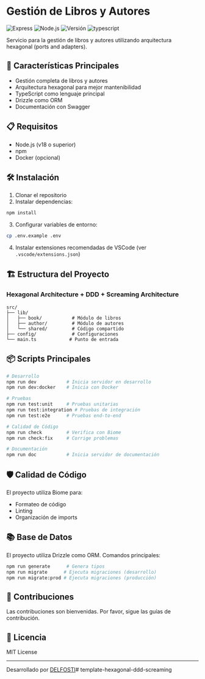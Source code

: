 # Gestión de Libros y Autores
![Express](https://img.shields.io/badge/express-5.0.0-brightgreen?logo=express)
![Node.js](https://img.shields.io/badge/nodejs-22.0.0-brightgreen?logo=node.js)
![Versión](https://img.shields.io/badge/version-1.0.0-blue)
![typescript](https://img.shields.io/badge/logo-typescript-blue?logo=typescript)


Servicio para la gestión de libros y autores utilizando arquitectura hexagonal (ports and adapters).


## 🚀 Características Principales

- Gestión completa de libros y autores
- Arquitectura hexagonal para mejor mantenibilidad
- TypeScript como lenguaje principal
- Drizzle como ORM
- Documentación con Swagger

## 📋 Requisitos

- Node.js (v18 o superior)
- npm
- Docker (opcional)

## 🛠️ Instalación

1. Clonar el repositorio
2. Instalar dependencias:
```bash
npm install
```

3. Configurar variables de entorno:
```bash
cp .env.example .env
```

4. Instalar extensiones recomendadas de VSCode (ver `.vscode/extensions.json`)

## 🏗️ Estructura del Proyecto
### Hexagonal Architecture + DDD + Screaming Architecture 

```
src/
├── lib/
│   ├── book/           # Módulo de libros
│   ├── author/         # Módulo de autores
│   └── shared/         # Código compartido
├── config/             # Configuraciones
└── main.ts            # Punto de entrada
```

## 📦 Scripts Principales

```bash
# Desarrollo
npm run dev           # Inicia servidor en desarrollo
npm run dev:docker    # Inicia con Docker

# Pruebas
npm run test:unit     # Pruebas unitarias
npm run test:integration # Pruebas de integración
npm run test:e2e      # Pruebas end-to-end

# Calidad de Código
npm run check         # Verifica con Biome
npm run check:fix     # Corrige problemas

# Documentación
npm run doc           # Inicia servidor de documentación
```

## 🛡️ Calidad de Código

El proyecto utiliza Biome para:
- Formateo de código
- Linting
- Organización de imports

## 📚 Base de Datos

El proyecto utiliza Drizzle como ORM. Comandos principales:

```bash
npm run generate      # Genera tipos
npm run migrate      # Ejecuta migraciones (desarrollo)
npm run migrate:prod # Ejecuta migraciones (producción)
```

## 🤝 Contribuciones

Las contribuciones son bienvenidas. Por favor, sigue las guías de contribución.


## 📄 Licencia

MIT License

---

Desarrollado por [DELFOSTI](https://delfosti.com)# template-hexagonal-ddd-screaming
